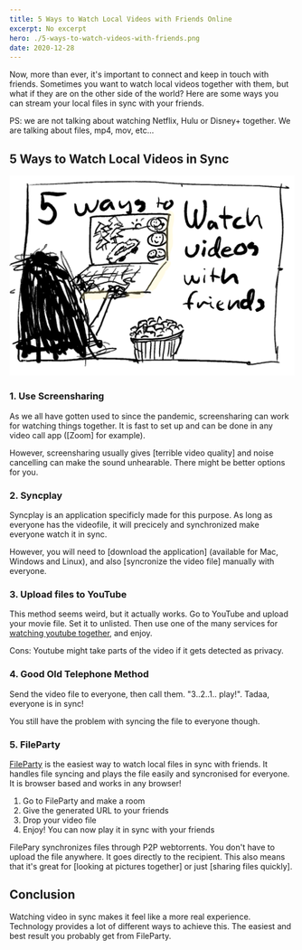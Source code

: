 ```yaml
---
title: 5 Ways to Watch Local Videos with Friends Online
excerpt: No excerpt
hero: ./5-ways-to-watch-videos-with-friends.png
date: 2020-12-28
---
```


Now, more than ever, it's important to connect and keep in touch with friends. Sometimes you want to watch local videos together with them, but what if they are on the other side of the world? Here are some ways you can stream your local files in sync with your friends.

PS: we are not talking about watching Netflix, Hulu or Disney+ together. We are talking about files, mp4, mov, etc...

## 5 Ways to Watch Local Videos in Sync

![5 ways to watch videos with friends](./5-ways-to-watch-videos-with-friends.png)

### 1. Use Screensharing

As we all have gotten used to since the pandemic, screensharing can work for watching things together. It is fast to set up and can be done in any video call app ([Zoom] for example).

However, screensharing usually gives [terrible video quality] and noise cancelling can make the sound unhearable. There might be better options for you.

### 2. Syncplay

Syncplay is an application specificly made for this purpose. As long as everyone has the videofile, it will precicely and synchronized make everyone watch it in sync.

However, you will need to [download the application] (available for Mac, Windows and Linux), and also [syncronize the video file] manually with everyone.

### 3. Upload files to YouTube

This method seems weird, but it actually works. Go to YouTube and upload your movie file. Set it to unlisted. Then use one of the many services for [watching youtube together](https://www.makeuseof.com/tag/watch-youtube-together/), and enjoy.

Cons: Youtube might take parts of the video if it gets detected as privacy.

### 4. Good Old Telephone Method

Send the video file to everyone, then call them. "3..2..1.. play!". Tadaa, everyone is in sync!

You still have the problem with syncing the file to everyone though.

### 5. FileParty

[FileParty](/) is the easiest way to watch local files in sync with friends. It handles file syncing and plays the file easily and syncronised for everyone. It is browser based and works in any browser!

1. Go to FileParty and make a room
2. Give the generated URL to your friends
3. Drop your video file
4. Enjoy! You can now play it in sync with your friends

FilePary synchronizes files through P2P webtorrents. You don't have to upload the file anywhere. It goes directly to the recipient. This also means that it's great for [looking at pictures together] or just [sharing files quickly].

## Conclusion

Watching video in sync makes it feel like a more real experience. Technology provides a lot of different ways to achieve this. The easiest and best result you probably get from FileParty.